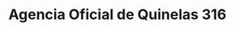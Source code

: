 ---
title: "Agencia Oficial de Quinelas 316"
url: /montecarlo/agencia-oficial-de-quinelas-316/
shop: Lotterie
---